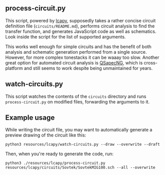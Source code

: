## process-circuit.py

This script, powered by [lcapy](https://github.com/mph-/lcapy), supposedly takes a rather concise circuit definition file (`circuits/README.md`), performs circuit analysis to find the transfer function, and generates JavaScript code as well as schematics. Look inside the script for the list of supported arguments.

This works well enough for simple circuits and has the benefit of both analysis and schematic generation performed from a single source. However, for more complex tonestacks it can be waaay too slow. Another great option for automated circuit analysis is [QSapecNG](https://qsapecng.sourceforge.net/), which is cross-platform and still seems to work despite being unmaintained for years.

## watch-circuits.py

This script watches the contents of the `circuits` directory and runs `process-circuit.py` on modified files, forwarding the arguments to it.

## Example usage

While writing the circuit file, you may want to automatically generate a preview drawing of the circuit like this:

```
python3 resources/lcapy/watch-circuits.py --draw --overwrite --draft
```

Then, when you're ready to generate the code, run:

```
python3 ./resources/lcapy/process-circuit.py resources/lcapy/circuits/Sovtek/SovtekMIG100.sch --all --overwrite
```
